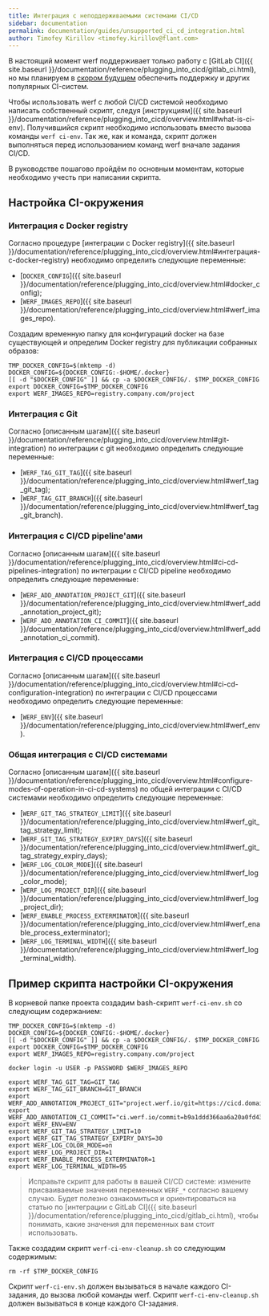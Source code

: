 ```yaml
---
title: Интеграция с неподдерживаемыми системами CI/CD
sidebar: documentation
permalink: documentation/guides/unsupported_ci_cd_integration.html
author: Timofey Kirillov <timofey.kirillov@flant.com>
---
```


В настоящий момент werf поддерживает только работу с [GitLab CI]({{ site.baseurl }}/documentation/reference/plugging_into_cicd/gitlab_ci.html), но мы планируем в [скором будущем](https://github.com/flant/werf/issues/1682) обеспечить поддержку и других популярных CI-систем.

Чтобы использовать werf с любой CI/CD системой необходимо написать собственный скрипт, следуя [инструкциям]({{ site.baseurl }}/documentation/reference/plugging_into_cicd/overview.html#what-is-ci-env). 
Получившийся скрипт необходимо использовать вместо вызова команды `werf ci-env`. Так же, как и команда, скрипт должен выполняться перед использованием команд werf вначале задания CI/CD.

В руководстве пошагово пройдём по основным моментам, которые необходимо учесть при написании скрипта.

## Настройка CI-окружения

### Интеграция с Docker registry

Согласно процедуре [интеграции с Docker registry]({{ site.baseurl }}/documentation/reference/plugging_into_cicd/overview.html#интеграция-с-docker-registry) необходимо определить следующие переменные:
 * [`DOCKER_CONFIG`]({{ site.baseurl }}/documentation/reference/plugging_into_cicd/overview.html#docker_config);
 * [`WERF_IMAGES_REPO`]({{ site.baseurl }}/documentation/reference/plugging_into_cicd/overview.html#werf_images_repo).

Создадим временную папку для конфигураций docker на базе существующей и определим Docker registry для публикации собранных образов:

```shell
TMP_DOCKER_CONFIG=$(mktemp -d)
DOCKER_CONFIG=${DOCKER_CONFIG:-$HOME/.docker}
[[ -d "$DOCKER_CONFIG" ]] && cp -a $DOCKER_CONFIG/. $TMP_DOCKER_CONFIG
export DOCKER_CONFIG=$TMP_DOCKER_CONFIG
export WERF_IMAGES_REPO=registry.company.com/project
```

### Интеграция с Git

Согласно [описанным шагам]({{ site.baseurl }}/documentation/reference/plugging_into_cicd/overview.html#git-integration) по интеграции с git необходимо определить следующие переменные:
 * [`WERF_TAG_GIT_TAG`]({{ site.baseurl }}/documentation/reference/plugging_into_cicd/overview.html#werf_tag_git_tag);
 * [`WERF_TAG_GIT_BRANCH`]({{ site.baseurl }}/documentation/reference/plugging_into_cicd/overview.html#werf_tag_git_branch).

### Интеграция с CI/CD pipeline'ами

Согласно [описанным шагам]({{ site.baseurl }}/documentation/reference/plugging_into_cicd/overview.html#ci-cd-pipelines-integration) по интеграции с CI/CD pipeline необходимо определить следующие переменные:
 * [`WERF_ADD_ANNOTATION_PROJECT_GIT`]({{ site.baseurl }}/documentation/reference/plugging_into_cicd/overview.html#werf_add_annotation_project_git);
 * [`WERF_ADD_ANNOTATION_CI_COMMIT`]({{ site.baseurl }}/documentation/reference/plugging_into_cicd/overview.html#werf_add_annotation_ci_commit).

### Интеграция с CI/CD процессами

Согласно [описанным шагам]({{ site.baseurl }}/documentation/reference/plugging_into_cicd/overview.html#ci-cd-configuration-integration) по интеграции с CI/CD процессами необходимо определить следующие переменные:
 * [`WERF_ENV`]({{ site.baseurl }}/documentation/reference/plugging_into_cicd/overview.html#werf_env).

### Общая интеграция с CI/CD системами

Согласно [описанным шагам]({{ site.baseurl }}/documentation/reference/plugging_into_cicd/overview.html#configure-modes-of-operation-in-ci-cd-systems) по общей интеграции с CI/CD системами необходимо определить следующие переменные:
 * [`WERF_GIT_TAG_STRATEGY_LIMIT`]({{ site.baseurl }}/documentation/reference/plugging_into_cicd/overview.html#werf_git_tag_strategy_limit);
 * [`WERF_GIT_TAG_STRATEGY_EXPIRY_DAYS`]({{ site.baseurl }}/documentation/reference/plugging_into_cicd/overview.html#werf_git_tag_strategy_expiry_days);
 * [`WERF_LOG_COLOR_MODE`]({{ site.baseurl }}/documentation/reference/plugging_into_cicd/overview.html#werf_log_color_mode);
 * [`WERF_LOG_PROJECT_DIR`]({{ site.baseurl }}/documentation/reference/plugging_into_cicd/overview.html#werf_log_project_dir);
 * [`WERF_ENABLE_PROCESS_EXTERMINATOR`]({{ site.baseurl }}/documentation/reference/plugging_into_cicd/overview.html#werf_enable_process_exterminator);
 * [`WERF_LOG_TERMINAL_WIDTH`]({{ site.baseurl }}/documentation/reference/plugging_into_cicd/overview.html#werf_log_terminal_width).

## Пример скрипта настройки CI-окружения

В корневой папке проекта создадим bash-скрипт `werf-ci-env.sh` со следующим содержанием:

```shell
TMP_DOCKER_CONFIG=$(mktemp -d)
DOCKER_CONFIG=${DOCKER_CONFIG:-$HOME/.docker}
[[ -d "$DOCKER_CONFIG" ]] && cp -a $DOCKER_CONFIG/. $TMP_DOCKER_CONFIG
export DOCKER_CONFIG=$TMP_DOCKER_CONFIG
export WERF_IMAGES_REPO=registry.company.com/project

docker login -u USER -p PASSWORD $WERF_IMAGES_REPO

export WERF_TAG_GIT_TAG=GIT_TAG
export WERF_TAG_GIT_BRANCH=GIT_BRANCH
export WERF_ADD_ANNOTATION_PROJECT_GIT="project.werf.io/git=https://cicd.domain.com/project/x"
export WERF_ADD_ANNOTATION_CI_COMMIT="ci.werf.io/commit=b9a1ddd366aa6a20a0fd43fb6612f349d33465ff"
export WERF_ENV=ENV
export WERF_GIT_TAG_STRATEGY_LIMIT=10
export WERF_GIT_TAG_STRATEGY_EXPIRY_DAYS=30
export WERF_LOG_COLOR_MODE=on
export WERF_LOG_PROJECT_DIR=1
export WERF_ENABLE_PROCESS_EXTERMINATOR=1
export WERF_LOG_TERMINAL_WIDTH=95
```

> Исправьте скрипт для работы в вашей CI/CD системе: измените присваиваемые значения переменных `WERF_*` согласно вашему случаю. Будет полезно ознакомиться и ориентироваться на статью по [интеграции с GitLab CI]({{ site.baseurl }}/documentation/reference/plugging_into_cicd/gitlab_ci.html), чтобы понимать, какие значения для переменных вам стоит использовать.

Также создадим скрипт `werf-ci-env-cleanup.sh` со следующим содержимым:

```shell
rm -rf $TMP_DOCKER_CONFIG
```

Скрипт `werf-ci-env.sh` должен вызываться в начале каждого CI-задания, до вызова любой команды werf.
Скрипт `werf-ci-env-cleanup.sh` должен вызываться в конце каждого CI-задания.
